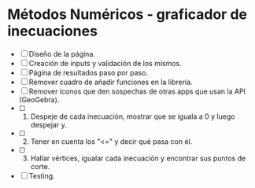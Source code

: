 # Métodos Numéricos - graficador de inecuaciones
- [ ] Diseño de la página.
- [ ] Creación de inputs y validación de los mismos.
- [ ] Página de resultados paso por paso.
- [ ] Remover cuadro de añadir funciones en la librería.
- [ ] Remover iconos que den sospechas de otras apps que usan la API (GeoGebra).
- [ ] 1. Despeje de cada inecuación, mostrar que se iguala a 0 y luego despejar y.
- [ ] 2. Tener en cuenta los "<=" y decir qué pasa con él.
- [ ] 3. Hallar vértices, igualar cada inecuación y encontrar sus puntos de corte.
- [ ] Testing.
